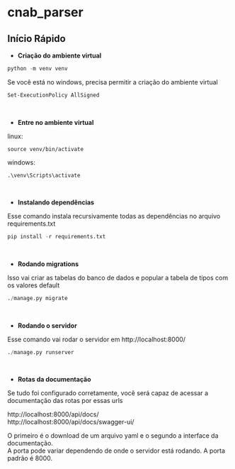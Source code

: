 # cnab_parser


## Início Rápido

- **Criação do ambiente virtual**

```python
python -m venv venv
```

Se você está no windows, precisa permitir a criação do ambiente virtual
```bash
Set-ExecutionPolicy AllSigned
```
<br>

- **Entre no ambiente virtual**

linux:
```
source venv/bin/activate
```

windows:
```
.\venv\Scripts\activate
```

<br>

- **Instalando dependências**

Esse comando instala recursivamente todas as dependências no arquivo requirements.txt

```python
pip install -r requirements.txt
```

<br>

- **Rodando migrations**

Isso vai criar as tabelas do banco de dados e popular a tabela de tipos com os valores default

```python
./manage.py migrate
```

<br>

- **Rodando o servidor**

Esse comando vai rodar o servidor em http://localhost:8000/

```python
./manage.py runserver
```

<br>

- **Rotas da documentação**

Se tudo foi configurado corretamente, você será capaz de acessar a documentação das rotas por essas urls

http://localhost:8000/api/docs/
<br>
http://localhost:8000/api/docs/swagger-ui/

O primeiro é o download de um arquivo yaml e o segundo a interface da documentação.
<br>
A porta pode variar dependendo de onde o servidor está rodando. A porta padrão é 8000.
